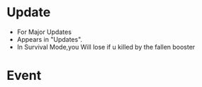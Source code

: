 # Update

- For Major Updates
- Appears in "Updates".
- In Survival Mode,you Will lose if u killed by the fallen booster

# Event
